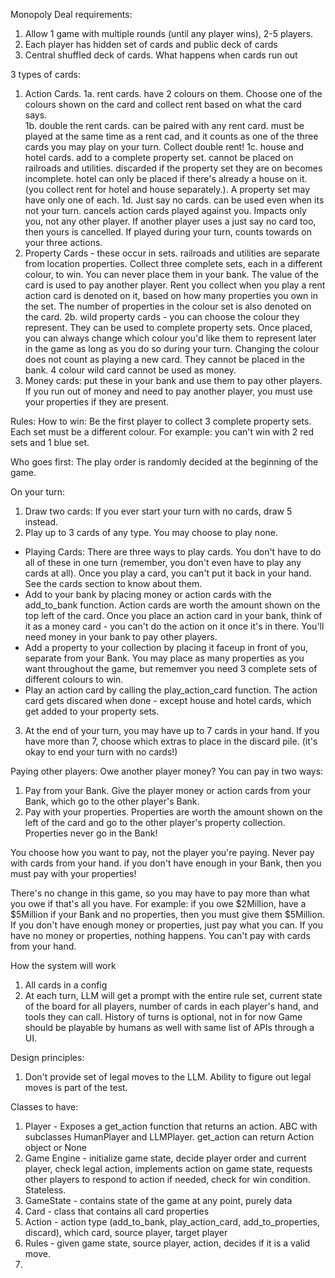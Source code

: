 Monopoly Deal requirements:
1. Allow 1 game with multiple rounds (until any player wins), 2-5 players. 
2. Each player has hidden set of cards and public deck of cards 
3. Central shuffled deck of cards. What happens when cards run out

3 types of cards:
1. Action Cards. 
1a. rent cards. have 2 colours on them. Choose one of the colours shown on the card and collect rent based on what the card says.  
1b. double the rent cards. can be paired with any rent card. must be played at the same time as a rent cad, and it counts as one of the three cards you may play on your turn. Collect double rent!
1c. house and hotel cards. add to a complete property set. cannot be placed on railroads and utilities. discarded if the property set they are on becomes incomplete. hotel can only be placed if there's already a house on it. (you collect rent for hotel and house separately.). A property set may have only one of each. 
1d. Just say no cards. can be used even when its not your turn. cancels action cards played against you. Impacts only you, not any other player. If another player uses a just say no card too, then yours is cancelled. If played during your turn, counts towards on your three actions. 
2. Property Cards - these occur in sets. railroads and utilities are separate from location properties. Collect three complete sets, each in a different colour, to win. You can never place them in your bank. The value of the card is used to pay another player. Rent you collect when you play a rent action card is denoted on it, based on how many properties you own in the set. The number of properties in the colour set is also denoted on the card. 
2b. wild property cards - you can choose the colour they represent. They can be used to complete property sets. Once placed, you can always change which colour you'd like them to represent later in the game as long as you do so during your turn. Changing the colour does not count as playing a new card. They cannot be placed in the bank. 4 colour wild card cannot be used as money. 
3. Money cards: put these in your bank and use them to pay other players. If you run out of money and need to pay another player, you must use your properties if they are present. 

Rules:
How to win: Be the first player to collect 3 complete property sets. Each set must be a different colour. For example: you can't win with 2 red sets and 1 blue set. 

Who goes first: The play order is randomly decided at the beginning of the game. 

On your turn: 
1. Draw two cards: If you ever start your turn with no cards, draw 5 instead. 
2. Play up to 3 cards of any type. You may choose to play none. 
- Playing Cards: There are three ways to play cards. You don't have to do all of these in one turn (remember, you don't even have to play any cards at all). Once you play a card, you can't put it back in your hand. See the cards section to know about them. 
- Add to your bank by placing money or action cards with the add_to_bank function. Action cards are worth the amount shown on the top left of the card. Once you place an action card in your bank, think of it as a money card - you can't do the action on it once it's in there. You'll need money in your bank to pay other players. 
- Add a property to your collection by placing it faceup in front of you, separate from your Bank. You may place as many properties as you want throughout the game, but rememver you need 3 complete sets of different colours to win. 
- Play an action card by calling the play_action_card function. The action card gets discared when done - except house and hotel cards, which get added to your property sets. 
3. At the end of your turn, you may have up to 7 cards in your hand. If you have more than 7, choose which extras to place in the discard pile. (it's okay to end your turn with no cards!)

Paying other players: Owe another player money? You can pay in two ways:
1. Pay from your Bank. Give the player money or action cards from your Bank, which go to the other player's Bank. 
2. Pay with your properties. Properties are worth the amount shown on the left of the card and go to the other player's property collection. Properties never go in the Bank!

You choose how you want to pay, not the player you're paying. Never pay with cards from your hand. if you don't have enough in your Bank, then you must pay with your properties!

There's no change in this game, so you may have to pay more than what you owe if that's all you have. For example: if you owe $2Million, have a $5Million if your Bank and no properties, then you must give them $5Million. 
If you don't have enough money or properties, just pay what you can. If you have no money or properties, nothing happens. 
You can't pay with cards from your hand.



How the system will work

1. All cards in a config 
2. At each turn, LLM will get a prompt with the entire rule set, current state of the board for all players, number of cards in each player's hand, and tools they can call. History of turns is optional, not in for now 
Game should be playable by humans as well with same list of APIs through a UI. 




Design principles:
1. Don't provide set of legal moves to the LLM. Ability to figure out legal moves is part of the test. 



Classes to have:
1. Player - Exposes a get_action function that returns an action. ABC with subclasses HumanPlayer and LLMPlayer. get_action can return Action object or None 
2. Game Engine - initialize game state, decide player order and current player, check legal action, implements action on game state, requests other players to respond to action if needed, check for win condition. Stateless. 
3. GameState - contains state of the game at any point, purely data 
4. Card - class that contains all card properties 
5. Action - action type (add_to_bank, play_action_card, add_to_properties, discard), which card, source player, target player
6. Rules - given game state, source player, action, decides if it is a valid move. 
7. 